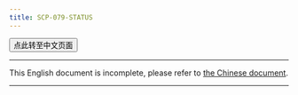 ```yaml
---
title: SCP-079-STATUS
---
```


<button onmouseover="PlaySound('totop1')" onmouseout="StopSound('totop1')" onclick="window.location.href = '/captcha-zh/';" class="zh">点此转至中文页面</button>

---

This English document is incomplete, please refer to [the Chinese document](/status-zh/).
<script>window.location.replace("/status-zh/");</script>

---

<audio src="/audio/door/dooropenpage.ogg" autoplay></audio>
<audio id="dooropen079" src="/audio/door/dooropen079.ogg"/>
